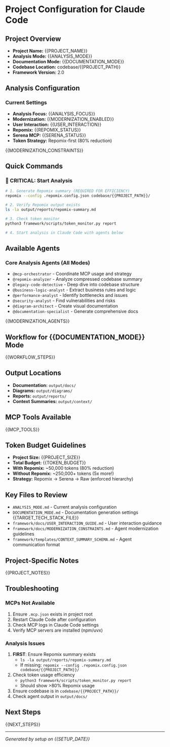 # Project Configuration for Claude Code

## Project Overview
- **Project Name:** {{PROJECT_NAME}}
- **Analysis Mode:** {{ANALYSIS_MODE}}
- **Documentation Mode:** {{DOCUMENTATION_MODE}}
- **Codebase Location:** codebase/{{PROJECT_PATH}}
- **Framework Version:** 2.0

## Analysis Configuration

### Current Settings
- **Analysis Focus:** {{ANALYSIS_FOCUS}}
- **Modernization:** {{MODERNIZATION_ENABLED}}
- **User Interaction:** {{USER_INTERACTION}}
- **Repomix:** {{REPOMIX_STATUS}}
- **Serena MCP:** {{SERENA_STATUS}}
- **Token Strategy:** Repomix-first (80% reduction)

{{MODERNIZATION_CONSTRAINTS}}

## Quick Commands

### 🔴 CRITICAL: Start Analysis
```bash
# 1. Generate Repomix summary (REQUIRED FOR EFFICIENCY)
repomix --config .repomix.config.json codebase/{{PROJECT_PATH}}/

# 2. Verify Repomix output exists
ls -la output/reports/repomix-summary.md

# 3. Check token monitor
python3 framework/scripts/token_monitor.py report

# 4. Start analysis in Claude Code with agents below
```

## Available Agents

### Core Analysis Agents (All Modes)
- `@mcp-orchestrator` - Coordinate MCP usage and strategy
- `@repomix-analyzer` - Analyze compressed codebase summary
- `@legacy-code-detective` - Deep dive into codebase structure
- `@business-logic-analyst` - Extract business rules and logic
- `@performance-analyst` - Identify bottlenecks and issues
- `@security-analyst` - Find vulnerabilities and risks
- `@diagram-architect` - Create visual documentation
- `@documentation-specialist` - Generate comprehensive docs

{{MODERNIZATION_AGENTS}}

## Workflow for {{DOCUMENTATION_MODE}} Mode

{{WORKFLOW_STEPS}}

## Output Locations
- **Documentation:** `output/docs/`
- **Diagrams:** `output/diagrams/`
- **Reports:** `output/reports/`
- **Context Summaries:** `output/context/`

## MCP Tools Available
{{MCP_TOOLS}}

## Token Budget Guidelines
- **Project Size:** {{PROJECT_SIZE}}
- **Total Budget:** {{TOKEN_BUDGET}}
- **With Repomix:** ~50,000 tokens (80% reduction)
- **Without Repomix:** ~250,000+ tokens (5x more!)
- **Strategy:** Repomix → Serena → Raw (enforced hierarchy)

## Key Files to Review
- `ANALYSIS_MODE.md` - Current analysis configuration
- `DOCUMENTATION_MODE.md` - Documentation generation settings
{{TARGET_TECH_STACK_FILE}}
- `framework/docs/USER_INTERACTION_GUIDE.md` - User interaction guidance
- `framework/docs/MODERNIZATION_CONSTRAINTS.md` - Agent modernization guidelines
- `framework/templates/CONTEXT_SUMMARY_SCHEMA.md` - Agent communication format

## Project-Specific Notes
{{PROJECT_NOTES}}

## Troubleshooting

### MCPs Not Available
1. Ensure `.mcp.json` exists in project root
2. Restart Claude Code after configuration
3. Check MCP logs in Claude Code settings
4. Verify MCP servers are installed (npm/uvx)

### Analysis Issues
1. **FIRST**: Ensure Repomix summary exists
   - `ls -la output/reports/repomix-summary.md`
   - If missing: `repomix --config .repomix.config.json codebase/{{PROJECT_PATH}}/`
2. Check token usage efficiency
   - `python3 framework/scripts/token_monitor.py report`
   - Should show >80% Repomix usage
3. Ensure codebase is in `codebase/{{PROJECT_PATH}}/`
4. Check agent output in `output/docs/`

## Next Steps
{{NEXT_STEPS}}

---
*Generated by setup on {{SETUP_DATE}}*